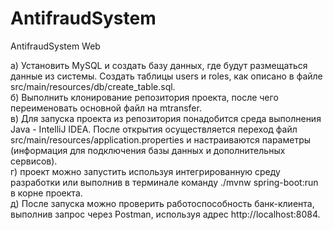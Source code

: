 # AntifraudSystem
AntifraudSystem Web


а)	Установить MySQL и создать базу данных, где будут размещаться данные из системы. Создать таблицы users и roles, как описано в файле src/main/resources/db/create_table.sql. <br>
б)	Выполнить клонирование репозитория проекта, после чего переименовать основной файл на mtransfer. <br>
в)	Для запуска проекта из репозитория понадобится среда выполнения Java - IntelliJ IDEA. После открытия осуществляется переход файл src/main/resources/application.properties и настраиваются параметры (информация для подключения базы данных и дополнительных сервисов). <br>
г)	проект можно запустить используя интегрированную среду разработки или выполнив в терминале команду ./mvnw spring-boot:run в корне проекта. <br>
д)	После запуска можно проверить работоспособность банк-клиента, выполнив запрос через Postman, используя адрес http://localhost:8084. <br>

